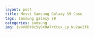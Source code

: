 ```yaml
---
layout: post
title: Messi Samsung Galaxy S9 Case
tags: samsung galaxy s9
categories: samsung
img: 1voVdDY8c5y9XOA7rKtux_Lp_Nu2aeZfk
---
```

